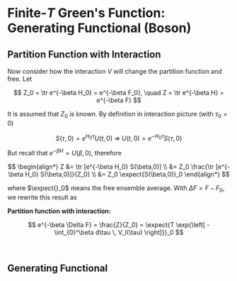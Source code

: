 # Finite-*T* Green's Function: <br>Generating Functional (Boson)

## Partition Function with Interaction

Now consider how the interaction $V$ will change the partition function and free. Let

$$
Z_0 = \tr e^{-\beta H_0} = e^{-\beta F_0}, \quad
Z = \tr e^{-\beta H} = e^{-\beta F}
$$

It is assumed that $Z_0$ is known. By definition in interaction picture (with $\tau_0 = 0$)

$$
S(\tau,0) = e^{H_0 \tau} U(t, 0)
\ \Rightarrow \ 
U(t, 0) = e^{-H_0 \tau} S(\tau,0)
$$

But recall that $e^{-\beta H} = U(\beta,0)$, therefore

$$
\begin{align*}
    Z &= \tr [e^{-\beta H_0} S(\beta,0)]
    \\
    &= Z_0 \frac{\tr [e^{-\beta H_0} S(\beta,0)]}{Z_0}
    \\
    &= Z_0 \expect{S(\beta,0)}_0
\end{align*}
$$

where $\expect{}_0$ means the free ensemble average. With $\Delta F = F - F_0$, we rewrite this result as

<div class="result">

**Partition function with interaction:**

$$
e^{-\beta \Delta F} = \frac{Z}{Z_0}
= \expect{T \exp{\left[
    - \int_{0}^\beta d\tau \, V_I(\tau)
\right]}}_0
$$

</div><br>

## Generating Functional


